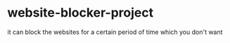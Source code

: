 # website-blocker-project
it can block the websites for a certain period of time which you don't want
